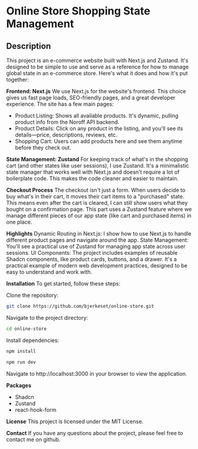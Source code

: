 
# Online Store Shopping State Management

## Description
This project is an e-commerce website built with Next.js and Zustand. It's designed to be simple to use and serve as a reference for how to manage global state in an e-commerce store. Here's what it does and how it's put together:

**Frontend: Next.js**
We use Next.js for the website's frontend. This choice gives us fast page loads, SEO-friendly pages, and a great developer experience. The site has a few main pages:

- Product Listing: Shows all available products. It's dynamic, pulling product info from the Noroff API backend.
- Product Details: Click on any product in the listing, and you'll see its details—price, descriptions, reviews, etc.
- Shopping Cart: Users can add products here and see them anytime before they check out.

**State Management: Zustand**
For keeping track of what's in the shopping cart (and other states like user sessions), I use Zustand. It's a minimalistic state manager that works well with Next.js and doesn't require a lot of boilerplate code. This makes the code cleaner and easier to maintain.

**Checkout Process**
The checkout isn't just a form. When users decide to buy what's in their cart, it moves their cart items to a "purchased" state. This means even after the cart is cleared, I can still show users what they bought on a confirmation page. This part uses a Zustand feature where we manage different pieces of our app state (like cart and purchased items) in one place.

**Highlights**
Dynamic Routing in Next.js: I show how to use Next.js to handle different product pages and navigate around the app.
State Management: You'll see a practical use of Zustand for managing app state across user sessions.
UI Components: The project includes examples of reusable Shadcn components, like product cards, buttons, and a drawer.
It's a practical example of modern web development practices, designed to be easy to understand and work with.

**Installation**
To get started, follow these steps:

Clone the repository:
```bash
git clone https://github.com/bjerkeset/online-store.git
```
Navigate to the project directory:
```bash
cd online-store
```
Install dependencies:
```bash
npm install
```

```bash
npm run dev
```
Navigate to http://localhost:3000 in your browser to view the application.

**Packages**
- Shadcn
- Zustand
- react-hook-form
  

**License**
This project is licensed under the MIT License.

**Contact**
If you have any questions about the project, please feel free to contact me on github.

